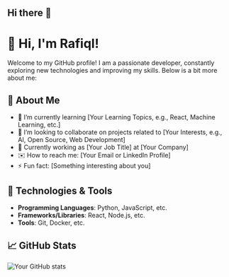 ## Hi there 👋

# 👋 Hi, I'm Rafiql!

Welcome to my GitHub profile! I am a passionate developer, constantly exploring new technologies and improving my skills. Below is a bit more about me:

## 📜 About Me
- 🌱 I’m currently learning [Your Learning Topics, e.g., React, Machine Learning, etc.]
- 👯 I’m looking to collaborate on projects related to [Your Interests, e.g., AI, Open Source, Web Development]
- 💼 Currently working as [Your Job Title] at [Your Company]
- ✉️ How to reach me: [Your Email or LinkedIn Profile]
- ⚡ Fun fact: [Something interesting about you]

## 🔧 Technologies & Tools
- **Programming Languages**: Python, JavaScript, etc.
- **Frameworks/Libraries**: React, Node.js, etc.
- **Tools**: Git, Docker, etc.

## 📈 GitHub Stats
![Your GitHub stats](https://github-readme-stats.vercel.app/api?username=YourUsername&show_icons=true&theme=radical)

<!--
**eeerafiqul/eeerafiqul** is a ✨ _special_ ✨ repository because its `README.md` (this file) appears on your GitHub profile.

Here are some ideas to get you started:

- 🔭 I’m currently working on ...
- 🌱 I’m currently learning ...
- 👯 I’m looking to collaborate on ...
- 🤔 I’m looking for help with ...
- 💬 Ask me about ...
- 📫 How to reach me: ...
- 😄 Pronouns: ...
- ⚡ Fun fact: ...
-->
